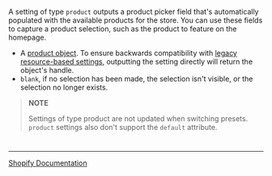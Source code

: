 A setting of type `product` outputs a product picker field that's automatically populated with the available products for the store. You can use these fields to capture a product selection, such as the product to feature on the homepage.

- A [product object](https://shopify.dev/api/liquid/objects/product).
  To ensure backwards compatibility with [legacy resource-based settings](https://shopify.dev/themes/architecture/settings#legacy-resource-based-settings), outputting the setting directly will return the object's handle.
- `blank`, if no selection has been made, the selection isn't visible, or the selection no longer exists.

> **NOTE**
>
> Settings of type product are not updated when switching presets. `product` settings also don't support the `default` attribute.

#

---

[Shopify Documentation](https://shopify.dev/themes/architecture/settings/input-settings#product)
